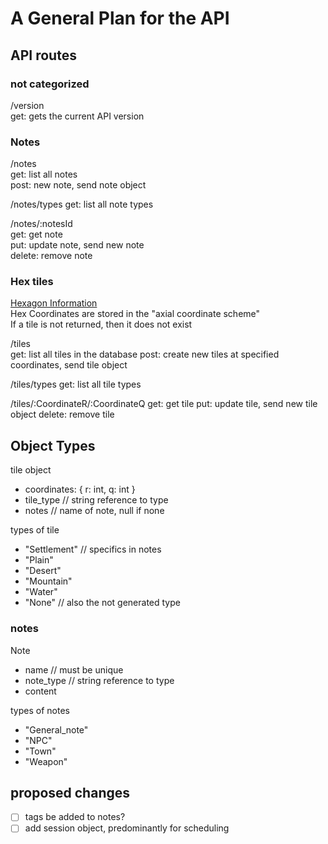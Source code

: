 # A General Plan for the API

## API routes

### not categorized

/version  
    get: gets the current API version

### Notes

/notes  
    get: list all notes  
    post: new note, send note object  

/notes/types
    get: list all note types  

/notes/:notesId  
    get: get note  
    put: update note, send new note  
    delete: remove note  

### Hex tiles

[Hexagon Information](https://www.redblobgames.com/grids/hexagons/)  
Hex Coordinates are stored in the "axial coordinate scheme"  
If a tile is not returned, then it does not exist  

/tiles  
    get: list all tiles in the database
    post: create new tiles at specified coordinates, send tile object  

/tiles/types
    get: list all tile types

/tiles/:CoordinateR/:CoordinateQ
    get: get tile
    put: update tile, send new tile object
    delete: remove tile

## Object Types

tile object

+ coordinates: { r: int, q: int }
+ tile_type // string reference to type  
+ notes // name of note, null if none  

types of tile

+ "Settlement" // specifics in notes  
+ "Plain"  
+ "Desert"  
+ "Mountain"  
+ "Water"  
+ "None" // also the not generated type  

### notes

Note

+ name // must be unique
+ note_type // string reference to type
+ content

types of notes

+ "General_note"
+ "NPC"
+ "Town"
+ "Weapon"

## proposed changes

+ [ ] tags be added to notes?
+ [ ] add session object, predominantly for scheduling
